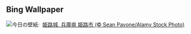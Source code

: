 ## Bing Wallpaper
![](https://www.bing.com/th?id=OHR.CastleDay2025_JA-JP3325548053_UHD.jpg&w=1000)今日の壁紙: &nbsp;[姫路城, 兵庫県 姫路市 (© Sean Pavone/Alamy Stock Photo)](https://www.bing.com/th?id=OHR.CastleDay2025_JA-JP3325548053_UHD.jpg)
<br><br/>
